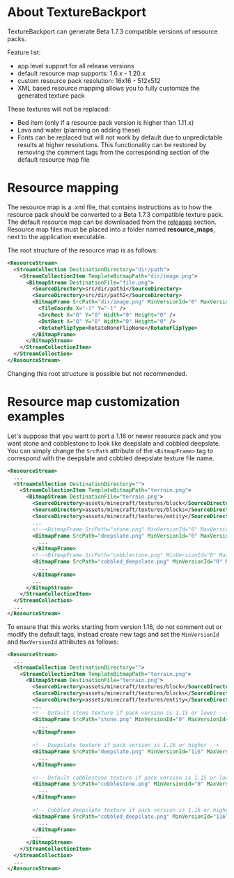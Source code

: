 # About TextureBackport
TextureBackport can generate Beta 1.7.3 compatible versions of resource packs.  

Feature list:
- app level support for all release versions
- default resource map supports: 1.6.x - 1.20.x
- custom resource pack resolution: 16x16 - 512x512
- XML based resource mapping allows you to fully customize the generated texture pack

These textures will not be replaced:
- Bed item (only if a resource pack version is higher than 1.11.x)
- Lava and water (planning on adding these)
- Fonts can be replaced but will not work by default due to unpredictable results at higher resolutions. This functionality can be restored by removing the comment tags from the corresponding section of the default resource map file

# Resource mapping
The resource map is a .xml file, that contains instructions as to how the resource pack should be converted to a Beta 1.7.3 compatible texture pack. 
The default resource map can be downloaded from the [releases](https://github.com/Szam0siBarnabas/TextureBackport/releases/tag/TextureBackport-v1.2.1) section. 
Resource map files must be placed into a folder named **resource_maps**, next to the application executable.

The root structure of the resource map is as follows:
```xml
<ResourceStream>
  <StreamCollection DestinationDirectory="dir/path">
    <StreamCollectionItem TemplateBitmapPath="dir/image.png">
      <BitmapStream DestinationFile="file.png">
        <SourceDirectory>src/dir/path1</SourceDirectory>
        <SourceDirectory>src/dir/path2</SourceDirectory>
        <BitmapFrame SrcPath="dir/image.png" MinVersionId="0" MaxVersionId="0">
          <TileCoords X="-1" Y="-1" />
          <SrcRect X="0" Y="0" Width="0" Height="0" />
          <DstRect X="0" Y="0" Width="0" Height="0" />
          <RotateFlipType>RotateNoneFlipNone</RotateFlipType>
        </BitmapFrame>
      </BitmapStream>
    </StreamCollectionItem>
  </StreamCollection>
</ResourceStream>
```

Changing this root structure is possible but not recommended.

# Resource map customization examples

Let's suppose that you want to port a 1.16 or newer resource pack and you want stone and cobblestone to look like deepslate and cobbled deepslate.
You can simply change the ```SrcPath``` attribute of the ```<BitmapFrame>``` tag to correspond with the deepslate and cobbled deepslate texture file name.
```xml
<ResourceStream>
  ...
  <StreamCollection DestinationDirectory="">
    <StreamCollectionItem TemplateBitmapPath="terrain.png">
      <BitmapStream DestinationFile="terrain.png">
        <SourceDirectory>assets/minecraft/textures/block</SourceDirectory>
        <SourceDirectory>assets/minecraft/textures/blocks</SourceDirectory>
        <SourceDirectory>assets/minecraft/textures/entity</SourceDirectory>
        ...
        <!--<BitmapFrame SrcPath="stone.png" MinVersionId="0" MaxVersionId="0">-->
        <BitmapFrame SrcPath="deepslate.png" MinVersionId="0" MaxVersionId="0">
          ...
        </BitmapFrame>
        <!--<BitmapFrame SrcPath="cobblestone.png" MinVersionId="0" MaxVersionId="0">-->
        <BitmapFrame SrcPath="cobbled_deepslate.png" MinVersionId="0" MaxVersionId="0">
          ...
        </BitmapFrame>
        ...
      </BitmapStream>
    </StreamCollectionItem>
  </StreamCollection>
  ...
</ResourceStream>
```

To ensure that this works starting from version 1.16, do not comment out or modify the default tags, instead create new tags and set the ```MinVersionId``` and ```MaxVersionId``` attributes as follows:
```xml
<ResourceStream>
  ...
  <StreamCollection DestinationDirectory="">
    <StreamCollectionItem TemplateBitmapPath="terrain.png">
      <BitmapStream DestinationFile="terrain.png">
        <SourceDirectory>assets/minecraft/textures/block</SourceDirectory>
        <SourceDirectory>assets/minecraft/textures/blocks</SourceDirectory>
        <SourceDirectory>assets/minecraft/textures/entity</SourceDirectory>
        ...
        <!-- Default stone texture if pack version is 1.15 or lower -->
        <BitmapFrame SrcPath="stone.png" MinVersionId="0" MaxVersionId="115">
          ...
        </BitmapFrame>
        
        <!-- Deepslate texture if pack version is 1.16 or higher -->
        <BitmapFrame SrcPath="deepslate.png" MinVersionId="116" MaxVersionId="0">
          ...
        </BitmapFrame>
        
        <!-- Default cobblestone texture if pack version is 1.15 or lower -->
        <BitmapFrame SrcPath="cobblestone.png" MinVersionId="0" MaxVersionId="115">
          ...
        </BitmapFrame>
        
        <!-- Cobbled deepslate texture if pack version is 1.16 or higher -->
        <BitmapFrame SrcPath="cobbled_deepslate.png" MinVersionId="116" MaxVersionId="0">
          ...
        </BitmapFrame>
        ...
      </BitmapStream>
    </StreamCollectionItem>
  </StreamCollection>
  ...
</ResourceStream>
```
